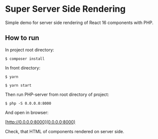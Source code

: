 # Super Server Side Rendering
Simple demo for server side rendering of React 16 components with PHP.
## How to run
In project root directory:

```$ composer install```

In front directory:

```$ yarn```

```$ yarn start```

Then run PHP-server from root directory of project:

```$ php -S 0.0.0.0:8000```

And open in browser:

[http://0.0.0.0:8000](0.0.0.0:8000)

Check, that HTML of components rendered on server side.
